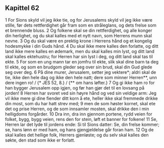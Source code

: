 ## Kapittel 62

1 For Sions skyld vil jeg ikke tie, og for Jerusalems skyld vil jeg ikke være stille, før dets rettferdighet går fram som en stråleglans, og dets frelse som et brennende bluss.
2 Og folkene skal se din rettferdighet, og alle konger din herlighet, og du skal kalles med et nytt navn, som Herrens munn skal nevne.
3 Og du skal være en prektig krone i Herrens hånd og et kongelig hodesmykke i din Guds hånd.
4 Du skal ikke mere kalles den forlatte, og ditt land ikke mere kalles en ødemark, men du skal kalles min lyst, og ditt land skal kalles ektehustru; for Herren har sin lyst i deg, og ditt land skal tas til ekte.
5 For som en ung mann tar en jomfru til ekte, slik skal dine barn ta deg til ekte, og som en brudgom gleder seg over sin brud, skal din Gud glede seg over deg.
6 På dine murer, Jerusalem, setter jeg vektere*; aldri skal de tie, ikke den hele dag og ikke den hele natt; dere som minner Herren**, unn dere ingen ro! / {* JES 52, 8.} / {** om hans løfter.}
7 Og gi ikke ham ro for han bygger Jerusalem opp igjen, og før han gjør det til en lovsang på jorden!
8 Herren har svoret ved sin høyre hånd og ved sin veldige arm: Jeg vil ikke mere gi dine fiender ditt korn å ete, heller ikke skal fremmede drikke din most, som du har hatt strev med;
9 men de som høster kornet, skal ete det og prise Herren, og de som innsamler mosten, skal drikke den i min helligdoms forgårder.
10 Dra inn, dra inn gjennom portene, rydd veien for folket, bygg, bygg veien, rens den for stein, løft et banner for folkene!
11 Se, Herren lar det lyde til jordens ende: Si til Sions datter: Se, din frelse kommer; se, hans lønn er med ham, og hans gjengjeldelse går foran ham.
12 Og de skal kalles det hellige folk, Herrers gjenløste; og du selv skal kalles den søkte, den stad som ikke er forlatt.
